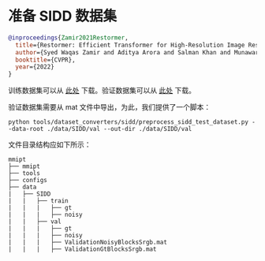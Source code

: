 # 准备 SIDD 数据集

<!-- [DATASET] -->

```bibtex
@inproceedings{Zamir2021Restormer,
  title={Restormer: Efficient Transformer for High-Resolution Image Restoration},
  author={Syed Waqas Zamir and Aditya Arora and Salman Khan and Munawar Hayat and Fahad Shahbaz Khan and Ming-Hsuan Yang},
  booktitle={CVPR},
  year={2022}
}
```

训练数据集可以从 [此处](https://drive.google.com/file/d/1UHjWZzLPGweA9ZczmV8lFSRcIxqiOVJw/) 下载。验证数据集可以从 [此处](https://drive.google.com/file/d/11vfqV-lqousZTuAit1Qkqghiv_taY0KZ/) 下载。

验证数据集需要从 mat 文件中导出，为此，我们提供了一个脚本：

```shell
python tools/dataset_converters/sidd/preprocess_sidd_test_dataset.py --data-root ./data/SIDD/val --out-dir ./data/SIDD/val
```

文件目录结构应如下所示：

```text
mmipt
├── mmipt
├── tools
├── configs
├── data
|   ├── SIDD
|   |   ├── train
|   |   |   ├── gt
|   |   |   ├── noisy
|   |   ├── val
|   |   |   ├── gt
|   |   |   ├── noisy
|   |   |   ├── ValidationNoisyBlocksSrgb.mat
|   |   |   ├── ValidationGtBlocksSrgb.mat
```
